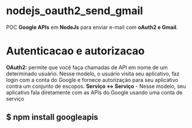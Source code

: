 # nodejs_oauth2_send_gmail
POC **Google APIs** em **NodeJs** para enviar e-mail com **oAuth2 e Gmail**.

# Autenticacao e autorizacao
**OAuth2:** permite que você faça chamadas de API em nome de um determinado usuário. Nesse modelo, o usuário visita seu aplicativo, faz login com a conta do Google e fornece autorização para seu aplicativo contra um conjunto de escopos.
**Serviço <-> Serviço** - Nesse modelo, seu aplicativo fala diretamente com as APIs do Google usando uma conta de serviço

## $ npm install googleapis



